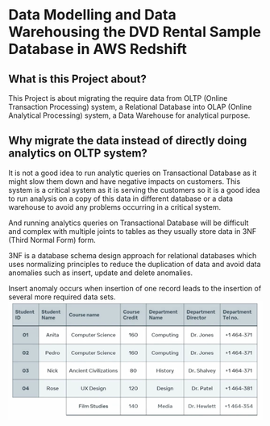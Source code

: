 # Data Modelling and Data Warehousing the DVD Rental Sample Database in AWS Redshift

## What is this Project about?
This Project is about migrating the require data from OLTP (Online Transaction Processing) system, a Relational Database into OLAP (Online Analytical Processing) system, a Data Warehouse for analytical purpose.

## Why migrate the data instead of directly doing analytics on OLTP system?
It is not a good idea to run analytic queries on Transactional Database as it might slow them down and have negative impacts on customers. This system is a critical system as it is serving the customers so it is a good idea to run analysis on a copy of this data in different database or a data warehouse to avoid any problems occurring in a critical system.

And running analytics queries on Transactional Database will be difficult and complex with multiple joints to tables as they usually store data in 3NF (Third Normal Form) form.

3NF is a database schema design approach for relational databases which uses normalizing principles to reduce the duplication of data and avoid data anomalies such as insert, update and delete anomalies.

Insert anomaly occurs when insertion of one record leads to the insertion of several more required data sets.
![alt text](https://github.com/PhoneSettPaing/DVD_Rental/blob/3a926377db2ab83965c8cbfd232aca3362585fe9/images/Insert%20anomaly.PNG)
